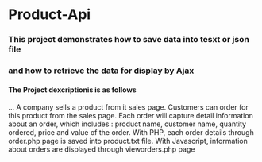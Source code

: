 # Product-Api

###  This project demonstrates how to save data into tesxt or json file 
### and how to retrieve the data for display by Ajax 
#### The Project dexcriptionis is as follows
...
A company sells a product from it sales page.
Customers can order for this product from the sales page.
Each order will capture detail information about an order, 
which includes : product name, customer name, quantity ordered, price and value
of the order. 
With PHP, each order details through order.php page is saved into product.txt file.
With Javascript, information about orders are displayed through vieworders.php page 
